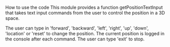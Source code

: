 How to use the code
This module provides a function getPositionTextInput that takes text input commands from the user to control the position in a 3D space.

The user can type in 'forward', 'backward', 'left', 'right', 'up', 'down', 'location' or 'reset' to change the position. The current position is logged in the console after each command. The user can type 'exit' to stop.

